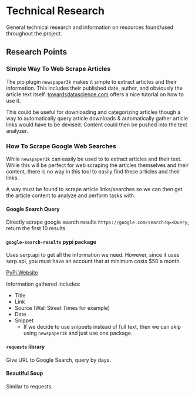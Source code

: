 # Technical Research

General technical research and information on resources found/used throughout the project.

## Research Points

### Simple Way To Web Scrape Articles

The pip plugin `newspaper3k` makes it simple to extract articles and their information. This includes their published date, author, and obviously the article text itself. [towardsdatascience.com](https://towardsdatascience.com/scraping-a-website-with-4-lines-using-python-200d5c858bb1) offers a nice tutorial on how to use it.

This could be useful for downloading and categorizing articles though a way to automatically query article downloads & automatically gather article links would have to be devised. Content could then be pushed into the text analyzer.

### How To Scrape Google Web Searches

While `newspaper3k` can easily be used to to extract articles and their text. While this will be perfect for web scraping the articles themselves and their content, there is no way in this tool to easily find these articles and their links.

A way must be found to scrape article links/searches so we can then get the article content to analyze and perform tasks with.

#### Google Search Query

Directly scrape google search results `https://google.com/search?q=<Query`, return the first 10 results.

#### `google-search-results` pypi package

Uses serp.api to get all the information we need. However, since it uses serp.api, you must have an account that at minimum costs $50 a month.

[PyPi Website](https://pypi.org/project/google-search-results/)

Information gathered includes:
- Title
- Link
- Source (Wall Street Times for example)
- Date
- Snippet
  - If we decide to use snippets instead of full text, then we can skip using `newspaper3k` and just use one package.

#### `requests` library

Give URL to Google Search, query by days.

#### Beautiful Soup

Similar to requests.
